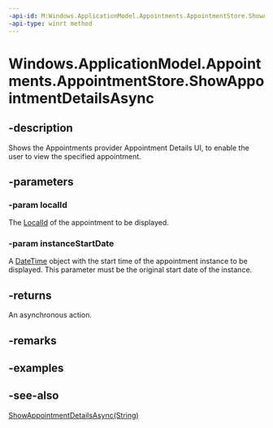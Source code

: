 ----api-id: M:Windows.ApplicationModel.Appointments.AppointmentStore.ShowAppointmentDetailsAsync(System.String,Windows.Foundation.DateTime)
-api-type: winrt method
---<!-- Method syntaxpublic Windows.Foundation.IAsyncAction ShowAppointmentDetailsAsync(System.String localId, Windows.Foundation.DateTime instanceStartDate)--># Windows.ApplicationModel.Appointments.AppointmentStore.ShowAppointmentDetailsAsync## -descriptionShows the Appointments provider Appointment Details UI, to enable the user to view the specified appointment.## -parameters### -param localIdThe [LocalId](appointment_localid.md) of the appointment to be displayed.### -param instanceStartDateA [DateTime](../windows.foundation/datetime.md) object with the start time of the appointment instance to be displayed. This parameter must be the original start date of the instance.## -returnsAn asynchronous action.## -remarks## -examples## -see-also[ShowAppointmentDetailsAsync(String)](appointmentstore_showappointmentdetailsasync_1792084630.md)